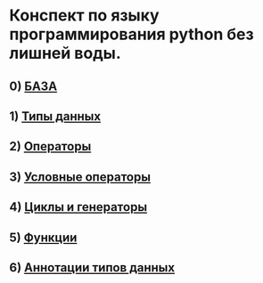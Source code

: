 # Конспект по языку программирования python без лишней воды.


## 0) [БАЗА](main.md)
## 1) [Типы данных](base_data_types.md)
## 2) [Операторы](operators.md)
## 3) [Условные операторы](conditional_operators.md)
## 4) [Циклы и генераторы](loops_and_generators.md)
## 5) [Функции](functions.md)
## 6) [Аннотации типов данных](annotations.md)

